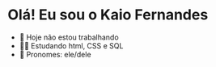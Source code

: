 # Olá! Eu sou o Kaio Fernandes

- 💼 Hoje não estou trabalhando
- 🧑‍💻 Estudando html, CSS e SQL
- 👤 Pronomes: ele/dele
